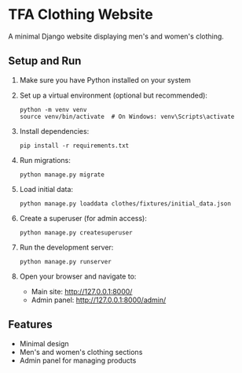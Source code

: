 # TFA Clothing Website

A minimal Django website displaying men's and women's clothing.

## Setup and Run

1. Make sure you have Python installed on your system

2. Set up a virtual environment (optional but recommended):
   ```
   python -m venv venv
   source venv/bin/activate  # On Windows: venv\Scripts\activate
   ```

3. Install dependencies:
   ```
   pip install -r requirements.txt
   ```

4. Run migrations:
   ```
   python manage.py migrate
   ```

5. Load initial data:
   ```
   python manage.py loaddata clothes/fixtures/initial_data.json
   ```

6. Create a superuser (for admin access):
   ```
   python manage.py createsuperuser
   ```

7. Run the development server:
   ```
   python manage.py runserver
   ```

8. Open your browser and navigate to:
   - Main site: http://127.0.0.1:8000/
   - Admin panel: http://127.0.0.1:8000/admin/

## Features

- Minimal design
- Men's and women's clothing sections
- Admin panel for managing products 